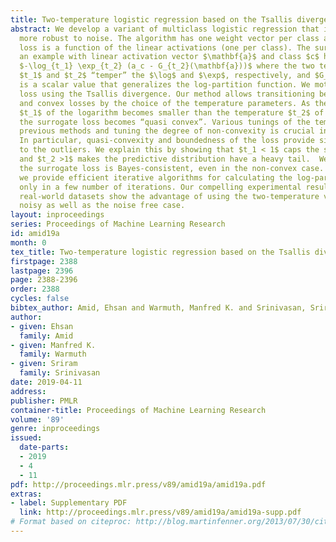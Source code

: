 ```yaml
---
title: Two-temperature logistic regression based on the Tsallis divergence
abstract: We develop a variant of multiclass logistic regression that is significantly
  more robust to noise. The algorithm has one weight vector per class and the surrogate
  loss is a function of the linear activations (one per class). The surrogate loss  of
  an example with linear activation vector $\mathbf{a}$ and class $c$ has the form
  $-\log_{t_1} \exp_{t_2} (a_c - G_{t_2}(\mathbf{a}))$ where the two temperatures
  $t_1$ and $t_2$ “temper” the $\log$ and $\exp$, respectively, and $G_{t_2}(\mathbf{a})$
  is a scalar value that generalizes the log-partition function. We motivate this
  loss using the Tsallis divergence. Our method allows transitioning between non-convex
  and convex losses by the choice of the temperature parameters. As the temperature
  $t_1$ of the logarithm becomes smaller than the temperature $t_2$ of the exponential,
  the surrogate loss becomes “quasi convex”. Various tunings of the temperatures recover
  previous methods and tuning the degree of non-convexity is crucial in the experiments.
  In particular, quasi-convexity and boundedness of the loss provide significant robustness
  to the outliers. We explain this by showing that $t_1 < 1$ caps the surrogate loss
  and $t_2 >1$ makes the predictive distribution have a heavy tail.  We show that
  the surrogate loss is Bayes-consistent, even in the non-convex case. Additionally,
  we provide efficient iterative algorithms for calculating the log-partition value
  only in a few number of iterations. Our compelling experimental results on large
  real-world datasets show the advantage of using the two-temperature variant in the
  noisy as well as the noise free case.
layout: inproceedings
series: Proceedings of Machine Learning Research
id: amid19a
month: 0
tex_title: Two-temperature logistic regression based on the Tsallis divergence
firstpage: 2388
lastpage: 2396
page: 2388-2396
order: 2388
cycles: false
bibtex_author: Amid, Ehsan and Warmuth, Manfred K. and Srinivasan, Sriram
author:
- given: Ehsan
  family: Amid
- given: Manfred K.
  family: Warmuth
- given: Sriram
  family: Srinivasan
date: 2019-04-11
address: 
publisher: PMLR
container-title: Proceedings of Machine Learning Research
volume: '89'
genre: inproceedings
issued:
  date-parts:
  - 2019
  - 4
  - 11
pdf: http://proceedings.mlr.press/v89/amid19a/amid19a.pdf
extras:
- label: Supplementary PDF
  link: http://proceedings.mlr.press/v89/amid19a/amid19a-supp.pdf
# Format based on citeproc: http://blog.martinfenner.org/2013/07/30/citeproc-yaml-for-bibliographies/
---
```

